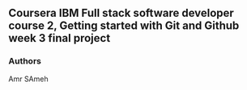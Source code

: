 ## Coursera IBM Full stack software developer course 2, Getting started with Git and Github week 3 final project

### Authors
Amr SAmeh
